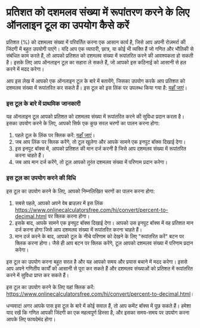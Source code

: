 प्रतिशत को दशमलव संख्या में रूपांतरण करने के लिए ऑनलाइन टूल का उपयोग कैसे करें
==============================================================================

प्रतिशत (%) को दशमलव संख्या में परिवर्तित करना एक आसान कार्य है, जिसे आप अपनी रोज़मर्रा की जिंदगी में बहुत उपयोगी पाएंगे। यदि आप एक व्यापारी, छात्र, या कोई भी व्यक्ति हैं जो गणित और भौतिकी से संबंधित काम करते हैं, तो आपको प्रतिशत को दशमलव संख्या में रूपांतरित करने की आवश्यकता हो सकती है। इसके लिए आप ऑनलाइन टूल का सहारा ले सकते हैं, जो आपको इस कठिनाई को आसानी से हल करने में मदद करेगा।

आप इस लेख में आपको एक ऑनलाइन टूल के बारे में बतायेंगे, जिसका उपयोग करके आप प्रतिशत को दशमलव संख्या में रूपांतरित कर सकते हैं। इस टूल को इस लिंक पर उपलब्ध किया गया है: [यहाँ जाएं](https://www.onlinecalculatorsfree.com/hi/convert/percent-to-decimal.html)।

### इस टूल के बारे में प्राथमिक जानकारी

यह ऑनलाइन टूल आपको प्रतिशत को दशमलव संख्या में रूपांतरित करने की सुविधा प्रदान करता है। इसका उपयोग करने के लिए, आपको सिर्फ एक कुछ सरल चरणों का पालन करना होगा:

1. पहले टूल के लिंक पर क्लिक करें: [यहाँ जाएं](https://www.onlinecalculatorsfree.com/hi/convert/percent-to-decimal.html)।
2. जब आप लिंक पर क्लिक करेंगे, तो टूल खुलेगा और आपके सामने एक इनपुट बॉक्स दिखाई देगा।
3. इस इनपुट बॉक्स में, आपको प्रतिशत की मान दर्ज करनी है जिसे आप दशमलव संख्या में रूपांतरित करना चाहते हैं।
4. जब आप मान दर्ज करेंगे, तो टूल आपको तुरंत दशमलव संख्या में परिणाम प्रदान करेगा।

### इस टूल का उपयोग करने की विधि

इस टूल का उपयोग करने के लिए, आपको निम्नलिखित चरणों का पालन करना होगा:

1. सबसे पहले, आपको अपने वेब ब्राउज़र में इस लिंक <https://www.onlinecalculatorsfree.com/hi/convert/percent-to-decimal.html> पर क्लिक करना होगा।
2. इसके बाद, आपके सामने एक इनपुट बॉक्स दिखाई देगा। आपको उस इनपुट बॉक्स में वह प्रतिशत मान दर्ज करना होगा जिसे आप दशमलव संख्या में रूपांतरित करना चाहते हैं।
3. मान दर्ज करने के बाद, आपको टूल के नीचे परिणाम को देखने के लिए "रूपांतरित करें" बटन पर क्लिक करना होगा। जैसे ही आप बटन पर क्लिक करेंगे, टूल आपको दशमलव संख्या में परिणाम प्रदान करेगा।

इस टूल का उपयोग करना बहुत सरल है और यह आपको समय और प्रयास बचाने में मदद करेगा। इससे आप अपने गणितीय कार्यों को आसानी से पूरा कर सकते हैं और दशमलव संख्याओं को प्रतिशत में रूपांतरित करने में सुविधा प्राप्त कर सकते हैं।

इस टूल का उपयोग करने के लिए यहां क्लिक करें: <https://www.onlinecalculatorsfree.com/hi/convert/percent-to-decimal.html>।

धन्यवाद! अगर आपके पास इस टूल के बारे में कोई सवाल हैं, तो आप कमेंट बॉक्स में पूछ सकते हैं। हमेशा याद रखें कि गणित आपकी जिंदगी का एक महत्वपूर्ण हिस्सा है, और इसका समय-समय पर उपयोग करना आपके लिए फायदेमंद होगा।